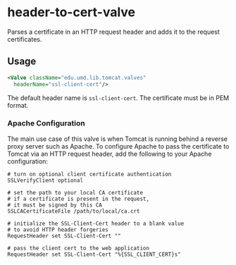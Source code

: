 # header-to-cert-valve

Parses a certificate in an HTTP request header and adds it to the request certificates.

## Usage

```xml
<Valve className="edu.umd.lib.tomcat.valves"
  headerName="ssl-client-cert"/>
```

The default header name is `ssl-client-cert`. The certificate must be in PEM format.

### Apache Configuration

The main use case of this valve is when Tomcat is running behind a reverse proxy server such as Apache. To configure Apache to pass the certificate to Tomcat via an HTTP request header, add the following to your Apache configuration:

```apacheconf
# turn on optional client certificate authentication
SSLVerifyClient optional

# set the path to your local CA certificate
# if a certificate is present in the request,
# it must be signed by this CA
SSLCACertificateFile /path/to/local/ca.crt
    
# initialize the SSL-Client-Cert header to a blank value
# to avoid HTTP header forgeries
RequestHeader set SSL-Client-Cert ""

# pass the client cert to the web application
RequestHeader set SSL-Client-Cert "%{SSL_CLIENT_CERT}s"
```
